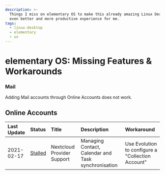 ```yaml
---
description: >-
  Things I miss on elementary OS to make this already amazing Linux Desktop an
  even better and more productive experience for me.
tags:
  - linux-desktop
  - elementary
  - ux
---
```


# elementary OS: Missing Features & Workarounds

### Mail

Adding Mail accounts through Online Accounts does not work.

## Online Accounts

| Last Update | Status | Title | Description | Workaround |
| :--- | :--- | :--- | :--- | :--- |
| 2021-02-17 | [Stalled](https://github.com/elementary/switchboard-plug-onlineaccounts/pull/121) | Nextcloud Provider Support | Managing Contact, Calendar and Task synchronisation | Use Evolution to configure a "Collection Account" |

### 

